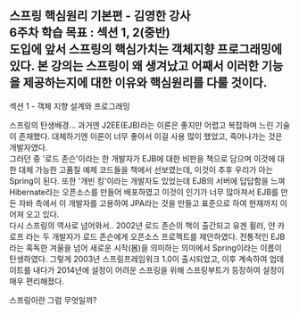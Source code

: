 스프링 핵심원리 기본편 - 김영한 강사  
6주차 학습 목표 : 섹션 1, 2(중반)  
도입에 앞서 스프링의 핵심가치는 객체지향 프로그래밍에 있다. 본 강의는 스프링이 왜 생겨났고 어째서 이러한 기능을 제공하는지에 대한 이유와 핵심원리를 다룰 것이다.  
---------------------------------------------  
섹션 1 - 객체 지향 설계와 프로그래밍  

스프링의 탄생배경... 과거엔 J2EE(EJB)라는 이론은 좋지만 어렵고 복잡하며 느린 기술이 존재했다. 대체하기엔 이론이 너무 좋아서 이걸 사용 많이 했었고, 죽어나가는 것은 개발자였다.  
그러던 중 '로드 존슨'이라는 한 개발자가 EJB에 대한 비판을 책으로 담으며 이것에 대한 대체 가능한 고품질 예제 코드들을 책에서 선보였는데, 이것이 추후 우리가 아는 Spring이 된다. 또한 '개빈 킹'이라는 개발자도 있었는데 EJB의 서버에 답답함을 느껴 Hibernate라는 오픈소스를 만들어 배포하였고 이것이 인기가 너무 많아져서 EJB를 만든 자바 측에서 이 개발자를 고용하여 JPA라는 것을 만들고 표준으로 하여 현재까지 이어져 오고 있다.  
다시 스프링의 역사로 넘어와서.. 2002년 로드 존슨의 책이 출간되고 유겐 휠러, 얀 카로프 라는 두 개발자가 로드 존슨에게 오픈소스 프로젝트를 제안하였다. 전통적인 EJB라는 혹독한 겨울을 넘어 새로운 시작(봄)을 의미하는 의미에서 Spring이라는 이름이 탄생하였다. 그렇게 2003년 스프링프레임워크 1.0이 출시되었고, 이후 계속하여 업데이트를 내다가 2014년에 설정이 어려운 스프링을 위해 스프링부트가 등장하여 설정이 매우 편리해졌다.  

스프링이란 그럼 무엇일까? 
